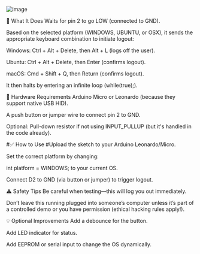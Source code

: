 
![image](https://github.com/user-attachments/assets/3e2ba871-123f-4a4b-ab95-1231f029d43d)

🔧 What It Does
Waits for pin 2 to go LOW (connected to GND).

Based on the selected platform (WINDOWS, UBUNTU, or OSX), it sends the appropriate keyboard combination to initiate logout:

Windows: Ctrl + Alt + Delete, then Alt + L (logs off the user).

Ubuntu: Ctrl + Alt + Delete, then Enter (confirms logout).

macOS: Cmd + Shift + Q, then Return (confirms logout).

It then halts by entering an infinite loop (while(true);).

🔌 Hardware Requirements
Arduino Micro or Leonardo (because they support native USB HID).

A push button or jumper wire to connect pin 2 to GND.

Optional: Pull-down resistor if not using INPUT_PULLUP (but it's handled in the code already).

#✅ How to Use
#Upload the sketch to your Arduino Leonardo/Micro.

Set the correct platform by changing:

int platform = WINDOWS;
to your current OS.

Connect D2 to GND (via button or jumper) to trigger logout.

⚠️ Safety Tips
Be careful when testing—this will log you out immediately.

Don’t leave this running plugged into someone’s computer unless it’s part of a controlled demo or you have permission (ethical hacking rules apply!).

💡 Optional Improvements
Add a debounce for the button.

Add LED indicator for status.

Add EEPROM or serial input to change the OS dynamically.
